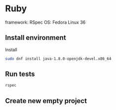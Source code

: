 # Ruby

framework: RSpec
OS: Fedora Linux 36

## Install environment

Install

```sh
sudo dnf install java-1.8.0-openjdk-devel.x86_64
```

## Run tests

```sh
rspec
```

## Create new empty project

